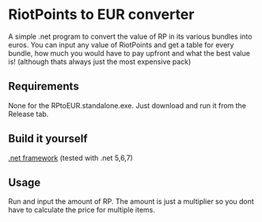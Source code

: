 # RiotPoints to EUR converter
A simple .net program to convert the value of RP in its various bundles into euros. You can input any value of RiotPoints and get a table for every bundle,
how much you would have to pay upfront and what the best value is! (although thats always just the most expensive pack)

## Requirements
None for the RPtoEUR.standalone.exe. Just download and run it from the Release tab. 

## Build it yourself
[.net framework](https://dotnet.microsoft.com/en-us/download/dotnet/thank-you/runtime-desktop-6.0.15-windows-x64-installer) (tested with .net 5,6,7)

## Usage
Run and input the amount of RP. The amount is just a multiplier so you dont have to calculate the price for multiple items.
